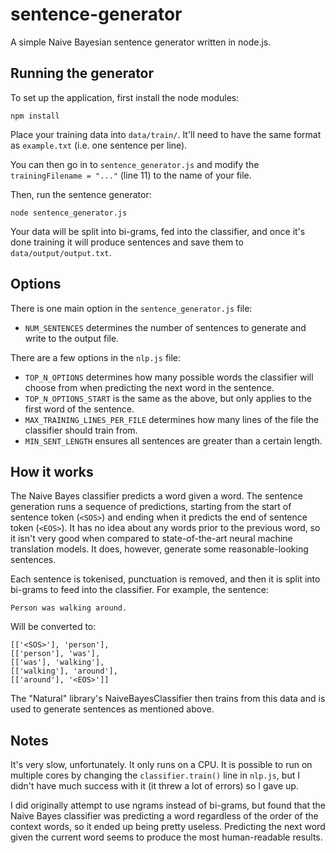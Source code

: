 # sentence-generator
A simple Naive Bayesian sentence generator written in node.js.

## Running the generator

To set up the application, first install the node modules:

    npm install
    
Place your training data into `data/train/`. It'll need to have the same format as `example.txt` (i.e. one sentence per line).

You can then go in to `sentence_generator.js` and modify the `trainingFilename = "..."` (line 11) to the name of your file.

Then, run the sentence generator:

    node sentence_generator.js
    
Your data will be split into bi-grams, fed into the classifier, and once it's done training it will produce sentences and save them to `data/output/output.txt`. 

## Options

There is one main option in the `sentence_generator.js` file:
- `NUM_SENTENCES` determines the number of sentences to generate and write to the output file.

There are a few options in the `nlp.js` file:
- `TOP_N_OPTIONS` determines how many possible words the classifier will choose from when predicting the next word in the sentence.
- `TOP_N_OPTIONS_START` is the same as the above, but only applies to the first word of the sentence.
- `MAX_TRAINING_LINES_PER_FILE` determines how many lines of the file the classifier should train from.
- `MIN_SENT_LENGTH` ensures all sentences are greater than a certain length.

## How it works

The Naive Bayes classifier predicts a word given a word. The sentence generation runs a sequence of predictions, starting from the start of sentence token (`<SOS>`) and ending when it predicts the end of sentence token (`<EOS>`). It has no idea about any words prior to the previous word, so it isn't very good when compared to state-of-the-art neural machine translation models. It does, however, generate some reasonable-looking sentences.

Each sentence is tokenised, punctuation is removed, and then it is split into bi-grams to feed into the classifier. For example, the sentence:

    Person was walking around.

Will be converted to:

    [['<SOS>'], 'person'],
    [['person'], 'was'],
    [['was'], 'walking'],
    [['walking'], 'around'],
    [['around'], '<EOS>']]

The "Natural" library's NaiveBayesClassifier then trains from this data and is used to generate sentences as mentioned above.

## Notes

It's very slow, unfortunately. It only runs on a CPU. It is possible to run on multiple cores by changing the `classifier.train()` line in `nlp.js`, but I didn't have much success with it (it threw a lot of errors) so I gave up.

I did originally attempt to use ngrams instead of bi-grams, but found that the Naive Bayes classifier was predicting a word regardless of the order of the context words, so it ended up being pretty useless. Predicting the next word given the current word seems to produce the most human-readable results.
